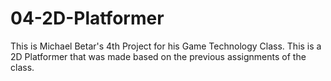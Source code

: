 # 04-2D-Platformer
This is Michael Betar's 4th Project for his Game Technology Class. This is a 2D Platformer that was made based on the previous assignments of the class.

